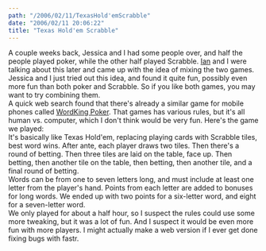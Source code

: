 ```yaml
---
path: "/2006/02/11/TexasHold'emScrabble" 
date: "2006/02/11 20:06:22" 
title: "Texas Hold'em Scrabble" 
---
```

A couple weeks back, Jessica and I had some people over, and half the people played poker, while the other half played Scrabble. <a href="http://www.ianleckie.com/blog/">Ian</a> and I were talking about this later and came up with the idea of mixing the two games. Jessica and I just tried out this idea, and found it quite fun, possibly even more fun than both poker and Scrabble. So if you like both games, you may want to try combining them.<br>A quick web search found that there's already a similar game for mobile phones called <a href="http://www.gamespot.com/mobile/puzzle/wordkingpoker/review.html">WordKing Poker</a>. That games has various rules, but it's all human vs. computer, which I don't think would be very fun. Here's the game we played:<br>It's basically like Texas Hold'em, replacing playing cards with Scrabble tiles, best word wins. After ante, each player draws two tiles. Then there's a round of betting. Then three tiles are laid on the table, face up. Then betting, then another tile on the table, then betting, then another tile, and a final round of betting.<br>Words can be from one to seven letters long, and must include at least one letter from the player's hand. Points from each letter are added to bonuses for long words. We ended up with two points for a six-letter word, and eight for a seven-letter word.<br>We only played for about a half hour, so I suspect the rules could use some more tweaking, but it was a lot of fun. And I suspect it would be even more fun with more players. I might actually make a web version if I ever get done fixing bugs with fastr.